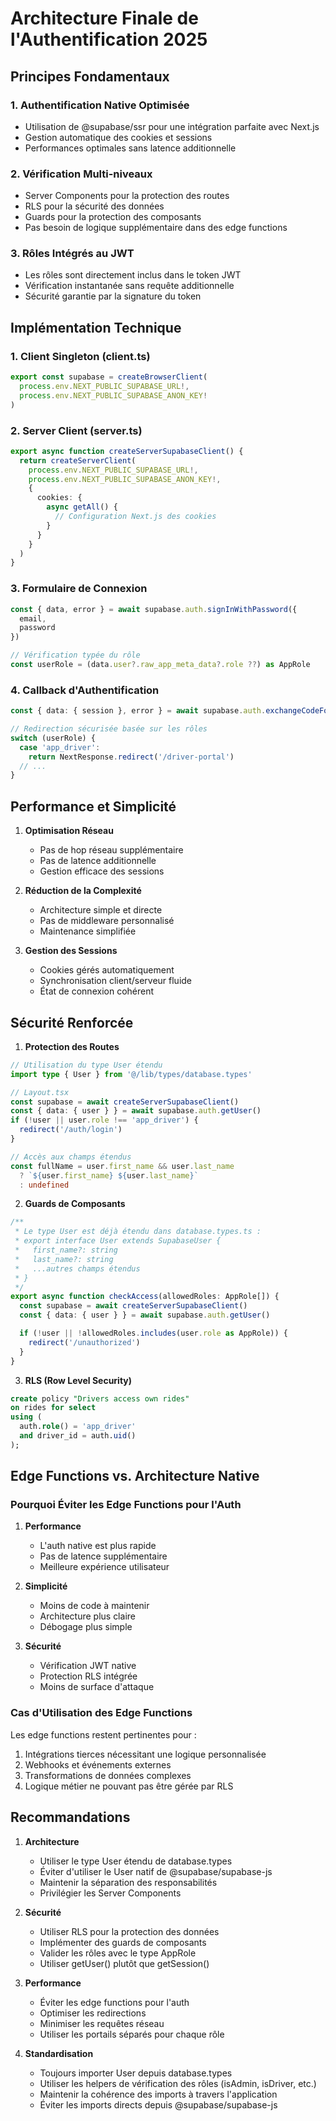 # Architecture Finale de l'Authentification 2025

## Principes Fondamentaux

### 1. Authentification Native Optimisée
- Utilisation de @supabase/ssr pour une intégration parfaite avec Next.js
- Gestion automatique des cookies et sessions
- Performances optimales sans latence additionnelle

### 2. Vérification Multi-niveaux
- Server Components pour la protection des routes
- RLS pour la sécurité des données
- Guards pour la protection des composants
- Pas besoin de logique supplémentaire dans des edge functions

### 3. Rôles Intégrés au JWT
- Les rôles sont directement inclus dans le token JWT
- Vérification instantanée sans requête additionnelle
- Sécurité garantie par la signature du token

## Implémentation Technique

### 1. Client Singleton (client.ts)
```typescript
export const supabase = createBrowserClient(
  process.env.NEXT_PUBLIC_SUPABASE_URL!,
  process.env.NEXT_PUBLIC_SUPABASE_ANON_KEY!
)
```

### 2. Server Client (server.ts)
```typescript
export async function createServerSupabaseClient() {
  return createServerClient(
    process.env.NEXT_PUBLIC_SUPABASE_URL!,
    process.env.NEXT_PUBLIC_SUPABASE_ANON_KEY!,
    {
      cookies: {
        async getAll() {
          // Configuration Next.js des cookies
        }
      }
    }
  )
}
```

### 3. Formulaire de Connexion
```typescript
const { data, error } = await supabase.auth.signInWithPassword({
  email,
  password
})

// Vérification typée du rôle
const userRole = (data.user?.raw_app_meta_data?.role ??) as AppRole
```

### 4. Callback d'Authentification
```typescript
const { data: { session }, error } = await supabase.auth.exchangeCodeForSession(code)

// Redirection sécurisée basée sur les rôles
switch (userRole) {
  case 'app_driver':
    return NextResponse.redirect('/driver-portal')
  // ...
}
```

## Performance et Simplicité

1. **Optimisation Réseau**
   - Pas de hop réseau supplémentaire
   - Pas de latence additionnelle
   - Gestion efficace des sessions

2. **Réduction de la Complexité**
   - Architecture simple et directe
   - Pas de middleware personnalisé
   - Maintenance simplifiée

3. **Gestion des Sessions**
   - Cookies gérés automatiquement
   - Synchronisation client/serveur fluide
   - État de connexion cohérent

## Sécurité Renforcée

1. **Protection des Routes**
```typescript
// Utilisation du type User étendu
import type { User } from '@/lib/types/database.types'

// Layout.tsx
const supabase = await createServerSupabaseClient()
const { data: { user } } = await supabase.auth.getUser()
if (!user || user.role !== 'app_driver') {
  redirect('/auth/login')
}

// Accès aux champs étendus
const fullName = user.first_name && user.last_name
  ? `${user.first_name} ${user.last_name}`
  : undefined
```

2. **Guards de Composants**
```typescript
/**
 * Le type User est déjà étendu dans database.types.ts :
 * export interface User extends SupabaseUser {
 *   first_name?: string
 *   last_name?: string
 *   ...autres champs étendus
 * }
 */
export async function checkAccess(allowedRoles: AppRole[]) {
  const supabase = await createServerSupabaseClient()
  const { data: { user } } = await supabase.auth.getUser()

  if (!user || !allowedRoles.includes(user.role as AppRole)) {
    redirect('/unauthorized')
  }
}
```

3. **RLS (Row Level Security)**
```sql
create policy "Drivers access own rides"
on rides for select
using (
  auth.role() = 'app_driver' 
  and driver_id = auth.uid()
);
```

## Edge Functions vs. Architecture Native

### Pourquoi Éviter les Edge Functions pour l'Auth

1. **Performance**
   - L'auth native est plus rapide
   - Pas de latence supplémentaire
   - Meilleure expérience utilisateur

2. **Simplicité**
   - Moins de code à maintenir
   - Architecture plus claire
   - Débogage plus simple

3. **Sécurité**
   - Vérification JWT native
   - Protection RLS intégrée
   - Moins de surface d'attaque

### Cas d'Utilisation des Edge Functions

Les edge functions restent pertinentes pour :

1. Intégrations tierces nécessitant une logique personnalisée
2. Webhooks et événements externes
3. Transformations de données complexes
4. Logique métier ne pouvant pas être gérée par RLS

## Recommandations

1. **Architecture**
   - Utiliser le type User étendu de database.types
   - Éviter d'utiliser le User natif de @supabase/supabase-js
   - Maintenir la séparation des responsabilités
   - Privilégier les Server Components

2. **Sécurité**
   - Utiliser RLS pour la protection des données
   - Implémenter des guards de composants
   - Valider les rôles avec le type AppRole
   - Utiliser getUser() plutôt que getSession()

3. **Performance**
   - Éviter les edge functions pour l'auth
   - Optimiser les redirections
   - Minimiser les requêtes réseau
   - Utiliser les portails séparés pour chaque rôle

4. **Standardisation**
   - Toujours importer User depuis database.types
   - Utiliser les helpers de vérification des rôles (isAdmin, isDriver, etc.)
   - Maintenir la cohérence des imports à travers l'application
   - Éviter les imports directs depuis @supabase/supabase-js